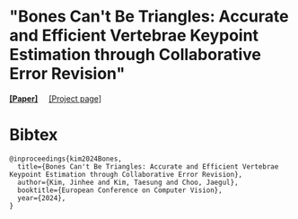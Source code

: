 # "Bones Can't Be Triangles: Accurate and Efficient Vertebrae Keypoint Estimation through Collaborative Error Revision"

[<ins>__[Paper]__</ins>](https://ts-kim.github.io/KeyBot/) &nbsp; 
&nbsp; 
[[Project page]](https://ts-kim.github.io/KeyBot/)

# Bibtex
```
@inproceedings{kim2024Bones,
  title={Bones Can't Be Triangles: Accurate and Efficient Vertebrae Keypoint Estimation through Collaborative Error Revision},
  author={Kim, Jinhee and Kim, Taesung and Choo, Jaegul},
  booktitle={European Conference on Computer Vision},
  year={2024},
}
```
